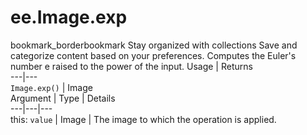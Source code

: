  
#  ee.Image.exp
bookmark_borderbookmark Stay organized with collections  Save and categorize content based on your preferences.
Computes the Euler's number e raised to the power of the input.
Usage | Returns  
---|---  
`Image.exp()` | Image  
Argument | Type | Details  
---|---|---  
this: `value` | Image | The image to which the operation is applied.  
